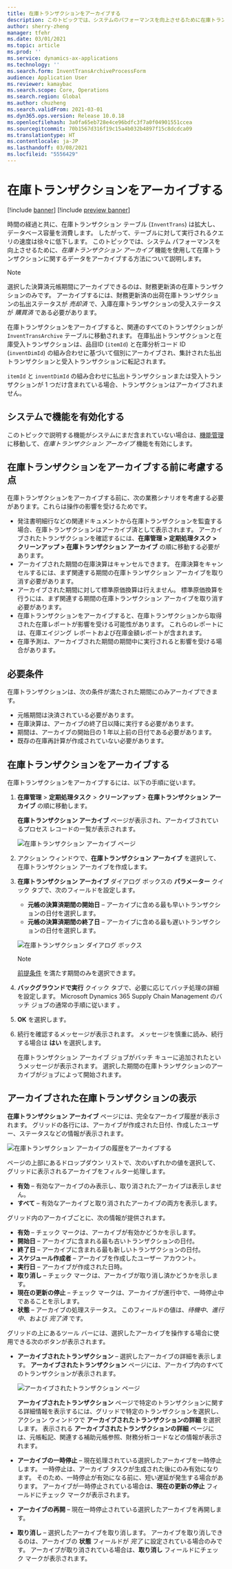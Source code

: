 ```yaml
---
title: 在庫トランザクションをアーカイブする
description: このトピックでは、システムのパフォーマンスを向上させるために在庫トランザクション データをアーカイブする方法について説明します。
author: sherry-zheng
manager: tfehr
ms.date: 03/01/2021
ms.topic: article
ms.prod: ''
ms.service: dynamics-ax-applications
ms.technology: ''
ms.search.form: InventTransArchiveProcessForm
audience: Application User
ms.reviewer: kamaybac
ms.search.scope: Core, Operations
ms.search.region: Global
ms.author: chuzheng
ms.search.validFrom: 2021-03-01
ms.dyn365.ops.version: Release 10.0.18
ms.openlocfilehash: 3a0fa65eb728e4ce96bdfc3f7a0f04901551ccea
ms.sourcegitcommit: 70b1567d316f19c15a4b032b4897f15c8dcdca09
ms.translationtype: HT
ms.contentlocale: ja-JP
ms.lasthandoff: 03/08/2021
ms.locfileid: "5556429"
---
```

# <a name="archive-inventory-transactions"></a>在庫トランザクションをアーカイブする

[!include [banner](../../includes/banner.md)]
[!include [preview banner](../includes/preview-banner.md)]

時間の経過と共に、在庫トランザクション テーブル (`InventTrans`) は拡大し、データベース容量を消費します。 したがって、テーブルに対して実行されるクエリの速度は徐々に低下します。 このトピックでは、システム パフォーマンスを向上させるために、*在庫トランザクション アーカイブ* 機能を使用して在庫トランザクションに関するデータをアーカイブする方法について説明します。

> [!NOTE]
> 選択した決算済元帳期間にアーカイブできるのは、財務更新済の在庫トランザクションのみです。 アーカイブするには、財務更新済の出荷在庫トランザクションの払出ステータスが *売却済* で、入庫在庫トランザクションの受入ステータスが *購買済* である必要があります。

在庫トランザクションをアーカイブすると、関連のすべてのトランザクションが `InventTransArchive` テーブルに移動されます。 在庫払出トランザクションと在庫受入トランザクションは、品目ID (`itemId`) と在庫分析コード ID (`inventDimId`) の組み合わせに基づいて個別にアーカイブされ、集計された払出トランザクションと受入トランザクションに転記されます。

`itemId` と `inventDimId` の組み合わせに払出トランザクションまたは受入トランザクションが 1 つだけ含まれている場合、トランザクションはアーカイブされません。

## <a name="turn-on-the-feature-in-your-system"></a>システムで機能を有効化する

このトピックで説明する機能がシステムにまだ含まれていない場合は、[機能管理](../../fin-ops-core/fin-ops/get-started/feature-management/feature-management-overview.md) に移動して、*在庫トランザクション アーカイブ* 機能を有効にします。

## <a name="things-to-consider-before-you-archive-inventory-transactions"></a>在庫トランザクションをアーカイブする前に考慮する点

在庫トランザクションをアーカイブする前に、次の業務シナリオを考慮する必要があります。これらは操作の影響を受けるためです。

- 発注書明細行などの関連ドキュメントから在庫トランザクションを監査する場合、在庫トランザクションはアーカイブ済として表示されます。 アーカイブされたトランザクションを確認するには、**在庫管理 \> 定期処理タスク \> クリーンアップ \> 在庫トランザクション アーカイブ** の順に移動する必要があります。
- アーカイブされた期間の在庫決算はキャンセルできます。 在庫決算をキャンセルするには、まず関連する期間の在庫トランザクション アーカイブを取り消す必要があります。
- アーカイブされた期間に対して標準原価換算は行えません。 標準原価換算を行うには、まず関連する期間の在庫トランザクション アーカイブを取り消す必要があります。
- 在庫トランザクションをアーカイブすると、在庫トランザクションから取得された在庫レポートが影響を受ける可能性があります。 これらのレポートには、在庫エイジング レポートおよび在庫金額レポートが含まれます。
- 在庫予測は、アーカイブされた期間の期間中に実行されると影響を受ける場合があります。

## <a name="prerequisites"></a>必要条件

在庫トランザクションは、次の条件が満たされた期間にのみアーカイブできます。

- 元帳期間は決済されている必要があります。
- 在庫決算は、アーカイブの終了日以降に実行する必要があります。
- 期間は、アーカイブの開始日の 1 年以上前の日付である必要があります。
- 既存の在庫再計算が作成されていない必要があります。

## <a name="archive-inventory-transactions"></a>在庫トランザクションをアーカイブする

在庫トランザクションをアーカイブするには、以下の手順に従います。

1. **在庫管理** \> **定期処理タスク** \> **クリーンアップ** \> **在庫トランザクション アーカイブ** の順に移動します。

    **在庫トランザクション アーカイブ** ページが表示され、アーカイブされているプロセス レコードの一覧が表示されます。

    ![在庫トランザクション アーカイブ ページ](media/archive-inventory-empty.png "在庫トランザクション アーカイブ ページ")

1. アクション ウィンドウで、**在庫トランザクション アーカイブ** を選択して、在庫トランザクション アーカイブを作成します。
1. **在庫トランザクション アーカイブ** ダイアログ ボックスの **パラメーター** クイック タブで、次のフィールドを設定します。

    - **元帳の決算済期間の開始日** – アーカイブに含める最も早いトランザクションの日付を選択します。
    - **元帳の決算済期間の終了日** – アーカイブに含める最も遅いトランザクションの日付を選択します。

    ![在庫トランザクション ダイアログ ボックス](media/archive-inventory-dates.png "在庫トランザクション ダイアログ ボックス")

    > [!NOTE]
    > [前提条件](#prerequisites) を満たす期間のみを選択できます。

1. **バックグラウンドで実行** クイック タブで、必要に応じてバッチ処理の詳細を設定します。 Microsoft Dynamics 365 Supply Chain Management のバッチ ジョブの通常の手順に従います 。
1. **OK** を選択します。
1. 続行を確認するメッセージが表示されます。 メッセージを慎重に読み、続行する場合は **はい** を選択します。

    在庫トランザクション アーカイブ ジョブがバッチ キューに追加されたというメッセージが表示されます。 選択した期間の在庫トランザクションのアーカイブがジョブによって開始されます。

## <a name="view-archived-inventory-transactions"></a>アーカイブされた在庫トランザクションの表示

**在庫トランザクション アーカイブ** ページには、完全なアーカイブ履歴が表示されます。 グリッドの各行には、アーカイブが作成された日付、作成したユーザー、ステータスなどの情報が表示されます。

![在庫トランザクション アーカイブの履歴をアーカイブする](media/archive-inventory-full.png "在庫トランザクション アーカイブの履歴をアーカイブする")

ページの上部にあるドロップダウン リストで、次のいずれかの値を選択して、グリッドに表示されるアーカイブをフィルター処理します。

- **有効** – 有効なアーカイブのみ表示し、取り消されたアーカイブは表示しません。
- **すべて** – 有効なアーカイブと取り消されたアーカイブの両方を表示します。

グリッド内のアーカイブごとに、次の情報が提供されます。

- **有効** – チェック マークは、アーカイブが有効かどうかを示します。
- **開始日** – アーカイブに含まれる最も古いトランザクションの日付。
- **終了日** – アーカイブに含まれる最も新しいトランザクションの日付。
- **スケジュール作成者** – アーカイブを作成したユーザー アカウント。
- **実行日** – アーカイブが作成された日時。
- **取り消し** – チェック マークは、アーカイブが取り消し済かどうかを示します。
- **現在の更新の停止** – チェック マークは、アーカイブが進行中で、一時停止中であることを示します。
- **状態** – アーカイブの処理ステータス。 このフィールドの値は、*待機中*、*進行中*、および *完了済* です。

グリッドの上にあるツール バーには、選択したアーカイブを操作する場合に使用できる次のボタンが表示されます。

- **アーカイブされたトランザクション** – 選択したアーカイブの詳細を表示します。 **アーカイブされたトランザクション** ページには、アーカイブ内のすべてのトランザクションが表示されます。

    ![アーカイブされたトランザクション ページ](media/archive-inventory-transactions.png "アーカイブされたトランザクション ページ")

    **アーカイブされたトランザクション** ページで特定のトランザクションに関する詳細情報を表示するには、グリッドで特定のトランザクションを選択し、アクション ウィンドウで **アーカイブされたトランザクションの詳細** を選択します。 表示される **アーカイブされたトランザクションの詳細** ページには、元帳転記、関連する補助元帳参照、財務分析コードなどの情報が表示されます。

- **アーカイブの一時停止** – 現在処理されている選択したアーカイブを一時停止します。 一時停止は、アーカイブ タスクが生成された後にのみ有効になります。 そのため、一時停止が有効になる前に、短い遅延が発生する場合があります。 アーカイブが一時停止されている場合は、**現在の更新の停止** フィールドにチェック マークが表示されます。
- **アーカイブの再開** – 現在一時停止されている選択したアーカイブを再開します。
- **取り消し** – 選択したアーカイブを取り消します。 アーカイブを取り消しできるのは、アーカイブの **状態** フィールドが *完了* に設定されている場合のみです。 アーカイブが取り消されている場合は、**取り消し** フィールドにチェック マークが表示されます。
